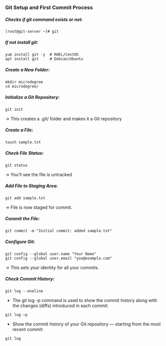 ### Git Setup and First Commit Process

##### Checks if git command exists or not:
```commandline
[root@git-server ~]# git
```
##### If not install git:
```commandline
yum install git -y  # RHEL/CentOS
apt install git     # Debian/Ubuntu
```
##### Create a New Folder:
```commandline
mkdir microdegree 
cd microdegree/ 
```
#####  Initialize a Git Repository:
```commandline
git init
```
→ This creates a .git/ folder and makes it a Git repository
##### Create a File:
```commandline
touch sample.txt 
```
##### Check File Status:
```commandline
git status
```
→ You’ll see the file is untracked
##### Add File to Staging Area:
```commandline
git add sample.txt
```
→ File is now staged for commit.
##### Commit the File:
```commandline
git commit -m "Initial commit: added sample.txt"
```
##### Configure Git:
```commandline
git config --global user.name "Your Name"
git config --global user.email "you@example.com"
```
→ This sets your identity for all your commits.
##### Check Commit History:
```commandline
git log --oneline
```
* The git log -p command is used to show the commit history along with the changes (diffs) introduced in each commit:
```commandline
git log –p 
```
* Show the commit history of your Git repository — starting from the most recent commit:
```commandline
git log 
```

